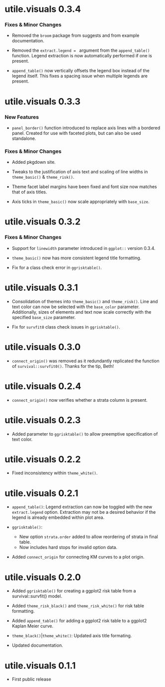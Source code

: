 # utile.visuals 0.3.4

### Fixes & Minor Changes

* Removed the `broom` package from suggests and from example documentation.

* Removed the `extract.legend = ` argument from the `append_table()` function. Legend extraction is now automatically performed if one is present.

* `append_table()` now vertically offsets the legend box instead of the legend itself. This fixes a spacing issue when multiple legends are present.

# utile.visuals 0.3.3

### New Features

* `panel_border()` function introduced to replace axis lines with a bordered panel.
Created for use with faceted plots, but can also be used standalone.

### Fixes & Minor Changes

* Added pkgdown site.

* Tweaks to the justification of axis text and scaling of line widths in `theme_basic()`
& `theme_risk()`.

* Theme facet label margins have been fixed and font size now matches that of axis
titles.

* Axis ticks in `theme_basic()` now scale appropriately with `base_size`.


# utile.visuals 0.3.2

### Fixes & Minor Changes
* Support for `linewidth` parameter introduced in `ggplot::` version 0.3.4.

* `theme_basic()` now has more consistent legend title formatting.

* Fix for a class check error in `ggrisktable()`.


# utile.visuals 0.3.1

* Consolidation of themes into `theme_basic()` and `theme_risk()`. Line and text color can now be selected with the `base_color` parameter. Additionally, sizes of elements and text now scale correctly with the specified `base_size` parameter.

* Fix for `survfit0` class check issues in `ggrisktable()`.


# utile.visuals 0.3.0

* `connect_origin()` was removed as it redundantly replicated the function of `survival::survfit0()`. Thanks for the tip, Beth!


# utile.visuals 0.2.4

* `connect_origin()` now verifies whether a strata column is present.


# utile.visuals 0.2.3

* Added parameter to `ggrisktable()` to allow preemptive specification of text color.


# utile.visuals 0.2.2

* Fixed inconsistency within `theme_white()`.


# utile.visuals 0.2.1

* `append_table()`: Legend extraction can now be toggled with the new `extract.legend` option. Extraction may not be a desired behavior if the legend is already embedded within plot area.

* `ggrisktable()`:
  - New option `strata.order` added to allow reordering of strata in final table.
  - Now includes hard stops for invalid option data.

* Added `connect_origin` for connecting KM curves to a plot origin.


# utile.visuals 0.2.0

* Added `ggrisktable()` for creating a ggplot2 risk table from a survival::survfit() model.

* Added `theme_risk_black()` and `theme_risk_white()` for risk table formatting.

* Added `append_table()` for adding a ggplot2 risk table to a ggplot2 Kaplan Meier curve.

* `theme_black()`|`theme_white()`: Updated axis title formating.

* Updated documentation.


# utile.visuals 0.1.1

* First public release
